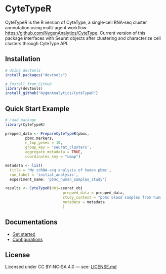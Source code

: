 # CyteTypeR

CyteTypeR is the R version of CyteType, a single‑cell RNA‑seq cluster annnotation using multi-agent workflow <https://github.com/NygenAnalytics/CyteType>. 
Current version of this package interfaces with Seurat objects after clustering and characterize cell clusters through CyteType API.


## Installation
``` R
# Using devtools
install.packages("devtools")

# Install from GitHub
library(devtools)
install_github("NygenAnalytics/CyteTypeR")

```

## Quick Start Example
``` R
# Load package
library(CyteTypeR)

prepped_data <- PrepareCyteTypeR(pbmc,
         pbmc.markers,
         n_top_genes = 10,
         group_key = 'seurat_clusters',
         aggregate_metadata = TRUE,
         coordinates_key = "umap")

metadata <- list(
  title = 'My scRNA-seq analysis of human pbmc',
  run_label = 'initial_analysis',
  experiment_name: 'pbmc_human_samples_study')

results <- CyteTypeR(obj=seurat_obj
                          prepped_data = prepped_data, 
                          study_context = "pbmc blood samples from humans", 
                          metadata = metadata
                          )
```

## Documentations
- [Get started](docs/get-started.md)
- [Configurations](docs/configurations.md)

## License

Licensed under CC BY‑NC‑SA 4.0 — see: [LICENSE.md](LICENSE.md)
